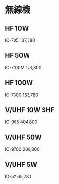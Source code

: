 # 無線機
## HF 10W
IC-705
137,280

## HF 50W
IC-7100M
173,800

## HF 100W
IC-7300
153,780

## V/UHF 10W SHF
IC-905
404,800

## V/UHF 50W
IC-9700
206,800

## V/UHF 5W 
ID-52
65,780
